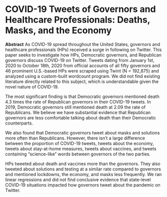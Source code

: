 # COVID-19 Tweets of Governors and Healthcare Professionals: Deaths, Masks, and the Economy

**Abstract**
As COVID-19 spread throughout the United States, governors and healthcare professionals (HPs) received a surge in following on Twitter. This paper seeks to investigate how HPs, Democratic governors, and Republican governors discuss COVID-19 on Twitter. Tweets dating from January 1st, 2020 to October 18th, 2020 from official accounts of all fifty governors and 46 prominent U.S.-based HPs were scraped using Twint (N = 192,875) and analyzed using a custom-built wordcount program. We did not find existing literature directly related to this subject, which is understandable given the novel nature of COVID-19.

The most significant finding is that Democratic governors mentioned death 4.3 times the rate of Republican governors in their COVID-19 tweets. In 2019, Democratic governors still mentioned death at 2.09 the rate of Republicans. We believe we have substantial evidence that Republican governors are less comfortable talking about death than their Democratic counterparts.

We also found that Democratic governors tweet about masks and solutions more often than Republicans. However, there isn’t a large difference between the proportion of COVID-19 tweets, tweets about the economy, tweets about stay-at-home measures, tweets about vaccines, and tweets containing “science-like” words between governors of the two parties. 

HPs tweeted about death and vaccines more than the governors. They also tweeted about solutions and testing at a similar rate compared to governors and mentioned lockdowns, the economy, and masks less frequently. We ran linear regressions and did not find conclusive evidence that state-level COVID-19 situations impacted how governors tweet about the pandemic on Twitter.
